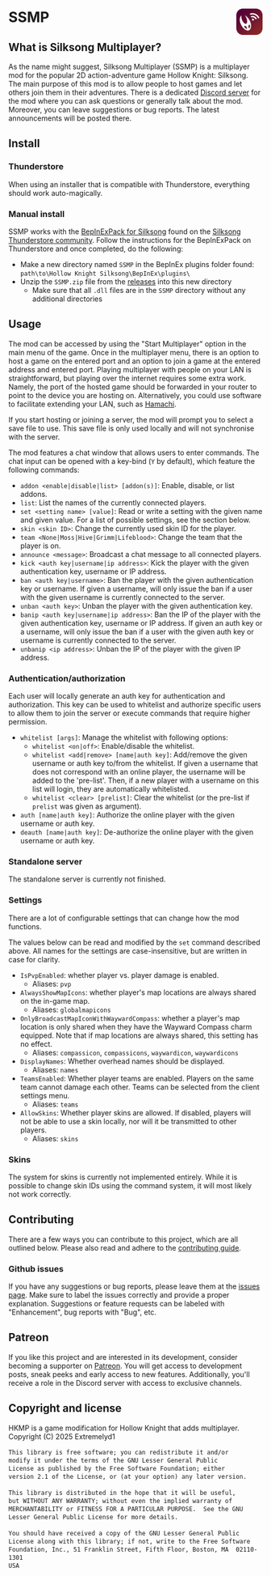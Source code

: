 # SSMP <img src="res/round_icon.svg" width="52" align="right">

## What is Silksong Multiplayer?
As the name might suggest, Silksong Multiplayer (SSMP) is a multiplayer mod for the popular 2D action-adventure game Hollow Knight: Silksong.
The main purpose of this mod is to allow people to host games and let others join them in their adventures.
There is a dedicated [Discord server](https://discord.gg/KbgxvDyzHP) for the mod where you can ask questions or generally talk about the mod.
Moreover, you can leave suggestions or bug reports. The latest announcements will be posted there.

## Install
### Thunderstore
When using an installer that is compatible with Thunderstore, everything should work auto-magically.

### Manual install
SSMP works with the [BepInExPack for Silksong](https://thunderstore.io/c/hollow-knight-silksong/p/BepInEx/BepInExPack_Silksong/) 
found on the [Silksong Thunderstore community](https://thunderstore.io/c/hollow-knight-silksong).
Follow the instructions for the BepInExPack on Thunderstore and once completed, do the following:
- Make a new directory named `SSMP` in the BepInEx plugins folder found: `path\to\Hollow Knight Silksong\BepInEx\plugins\`
- Unzip the `SSMP.zip` file from the [releases](https://github.com/Extremelyd1/SSMP/releases) into this new directory
  - Make sure that all `.dll` files are in the `SSMP` directory without any additional directories

## Usage
The mod can be accessed by using the "Start Multiplayer" option in the main menu of the game.
Once in the multiplayer menu, there is an option to host a game on the entered port and an option to join a game at the entered address and entered port.
Playing multiplayer with people on your LAN is straightforward, but playing over the internet requires some extra work.
Namely, the port of the hosted game should be forwarded in your router to point to the device you are hosting on.
Alternatively, you could use software to facilitate extending your LAN, such as [Hamachi](https://vpn.net).

If you start hosting or joining a server, the mod will prompt you to select a save file to use.
This save file is only used locally and will not synchronise with the server.

The mod features a chat window that allows users to enter commands.
The chat input can be opened with a key-bind (`Y` by default), which feature the following commands:
- `addon <enable|disable|list> [addon(s)]`: Enable, disable, or list addons.
- `list`: List the names of the currently connected players.
- `set <setting name> [value]`: Read or write a setting with the given name and given value. For a list of possible
  settings, see the section below.
- `skin <skin ID>`: Change the currently used skin ID for the player.
- `team <None|Moss|Hive|Grimm|Lifeblood>`: Change the team that the player is on.
- `announce <message>`: Broadcast a chat message to all connected players.
- `kick <auth key|username|ip address>`: Kick the player with the given authentication key, username or IP address.
- `ban <auth key|username>`: Ban the player with the given authentication key or username. If given a username, will only
  issue the ban if a user with the given username is currently connected to the server.
- `unban <auth key>`: Unban the player with the given authentication key.
- `banip <auth key|username|ip address>`: Ban the IP of the player with the given authentication key, username or IP address.
  If given an auth key or a username, will only issue the ban if a user with the given auth key or username is currently
  connected to the server.
- `unbanip <ip address>`: Unban the IP of the player with the given IP address.

### Authentication/authorization
Each user will locally generate an auth key for authentication and authorization.
This key can be used to whitelist and authorize specific users to allow them to join
the server or execute commands that require higher permission.

- `whitelist [args]`: Manage the whitelist with following options:
    - `whitelist <on|off>`: Enable/disable the whitelist.
    - `whitelist <add|remove> [name|auth key]`: Add/remove the given username or auth key to/from
      the whitelist. If given a username that does not correspond with an online player, the username will be
      added to the 'pre-list'. Then, if a new player with a username on this list will login, they are automatically
      whitelisted.
    - `whitelist <clear> [prelist]`: Clear the whitelist (or the pre-list if `prelist` was given as argument).
- `auth [name|auth key]`: Authorize the online player with the given username or auth key.
- `deauth [name|auth key]`: De-authorize the online player with the given username or auth key.

### Standalone server
The standalone server is currently not finished.

### Settings
There are a lot of configurable settings that can change how the mod functions.

The values below can be read and modified by the `set` command described above.
All names for the settings are case-insensitive, but are written in case for clarity.
- `IsPvpEnabled`: whether player vs. player damage is enabled.
    - Aliases: `pvp`
- `AlwaysShowMapIcons`: whether player's map locations are always shared on the in-game map.
    - Aliases: `globalmapicons`
- `OnlyBroadcastMapIconWithWaywardCompass`: whether a player's map location is only shared when they have the Wayward Compass charm equipped.
  Note that if map locations are always shared, this setting has no effect.
    - Aliases: `compassicon`, `compassicons`, `waywardicon`, `waywardicons`
- `DisplayNames`: Whether overhead names should be displayed.
    - Aliases: `names`
- `TeamsEnabled`: Whether player teams are enabled.
  Players on the same team cannot damage each other.
  Teams can be selected from the client settings menu.
    - Aliases: `teams`
- `AllowSkins`: Whether player skins are allowed.
  If disabled, players will not be able to use a skin locally, nor will it be transmitted to other players.
    - Aliases: `skins`

### Skins
The system for skins is currently not implemented entirely.
While it is possible to change skin IDs using the command system, it will most likely not work correctly.

## Contributing
There are a few ways you can contribute to this project, which are all outlined below.
Please also read and adhere to the [contributing guide](https://github.com/Extremelyd1/SSMP/blob/master/CONTRIBUTING.md).

### Github issues
If you have any suggestions or bug reports, please leave them at the [issues page](https://github.com/Extremelyd1/SSMP/issues).
Make sure to label the issues correctly and provide a proper explanation.
Suggestions or feature requests can be labeled with "Enhancement", bug reports with "Bug", etc.

## Patreon
If you like this project and are interested in its development, consider becoming a supporter on
[Patreon](https://www.patreon.com/Extremelyd1). You will get access to development posts, sneak peeks
and early access to new features. Additionally, you'll receive a role in the Discord server with access
to exclusive channels.

## Copyright and license
HKMP is a game modification for Hollow Knight that adds multiplayer.  
Copyright (C) 2025  Extremelyd1

    This library is free software; you can redistribute it and/or
    modify it under the terms of the GNU Lesser General Public
    License as published by the Free Software Foundation; either
    version 2.1 of the License, or (at your option) any later version.

    This library is distributed in the hope that it will be useful,
    but WITHOUT ANY WARRANTY; without even the implied warranty of
    MERCHANTABILITY or FITNESS FOR A PARTICULAR PURPOSE.  See the GNU
    Lesser General Public License for more details.

    You should have received a copy of the GNU Lesser General Public
    License along with this library; if not, write to the Free Software
    Foundation, Inc., 51 Franklin Street, Fifth Floor, Boston, MA  02110-1301
    USA
